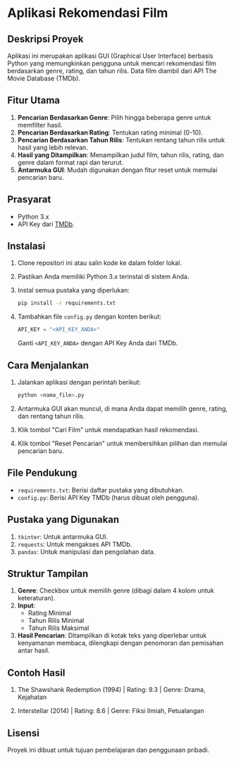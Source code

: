 # Aplikasi Rekomendasi Film

## Deskripsi Proyek
Aplikasi ini merupakan aplikasi GUI (Graphical User Interface) berbasis Python yang memungkinkan pengguna untuk mencari rekomendasi film berdasarkan genre, rating, dan tahun rilis. Data film diambil dari API The Movie Database (TMDb).

## Fitur Utama
1. **Pencarian Berdasarkan Genre**: Pilih hingga beberapa genre untuk memfilter hasil.
2. **Pencarian Berdasarkan Rating**: Tentukan rating minimal (0-10).
3. **Pencarian Berdasarkan Tahun Rilis**: Tentukan rentang tahun rilis untuk hasil yang lebih relevan.
4. **Hasil yang Ditampilkan**: Menampilkan judul film, tahun rilis, rating, dan genre dalam format rapi dan terurut.
5. **Antarmuka GUI**: Mudah digunakan dengan fitur reset untuk memulai pencarian baru.

## Prasyarat
- Python 3.x
- API Key dari [TMDb](https://www.themoviedb.org/).

## Instalasi
1. Clone repositori ini atau salin kode ke dalam folder lokal.
2. Pastikan Anda memiliki Python 3.x terinstal di sistem Anda.
3. Instal semua pustaka yang diperlukan:

   ```bash
   pip install -r requirements.txt
   ```

4. Tambahkan file `config.py` dengan konten berikut:

   ```python
   API_KEY = "<API_KEY_ANDA>"
   ```
   Ganti `<API_KEY_ANDA>` dengan API Key Anda dari TMDb.

## Cara Menjalankan
1. Jalankan aplikasi dengan perintah berikut:

   ```bash
   python <nama_file>.py
   ```

2. Antarmuka GUI akan muncul, di mana Anda dapat memilih genre, rating, dan rentang tahun rilis.
3. Klik tombol "Cari Film" untuk mendapatkan hasil rekomendasi.
4. Klik tombol "Reset Pencarian" untuk membersihkan pilihan dan memulai pencarian baru.

## File Pendukung
- `requirements.txt`: Berisi daftar pustaka yang dibutuhkan.
- `config.py`: Berisi API Key TMDb (harus dibuat oleh pengguna).

## Pustaka yang Digunakan
1. `tkinter`: Untuk antarmuka GUI.
2. `requests`: Untuk mengakses API TMDb.
3. `pandas`: Untuk manipulasi dan pengolahan data.

## Struktur Tampilan
1. **Genre**: Checkbox untuk memilih genre (dibagi dalam 4 kolom untuk keteraturan).
2. **Input**:
   - Rating Minimal
   - Tahun Rilis Minimal
   - Tahun Rilis Maksimal
3. **Hasil Pencarian**: Ditampilkan di kotak teks yang diperlebar untuk kenyamanan membaca, dilengkapi dengan penomoran dan pemisahan antar hasil.

## Contoh Hasil
1. The Shawshank Redemption (1994) | Rating: 9.3 | Genre: Drama, Kejahatan

2. Interstellar (2014) | Rating: 8.6 | Genre: Fiksi Ilmiah, Petualangan

## Lisensi
Proyek ini dibuat untuk tujuan pembelajaran dan penggunaan pribadi.
